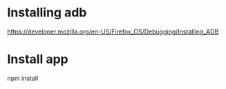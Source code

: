 # Installing adb
https://developer.mozilla.org/en-US/Firefox_OS/Debugging/Installing_ADB

# Install app
npm install
